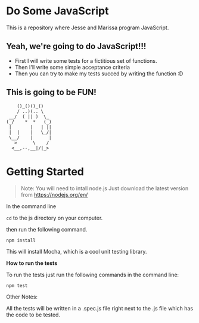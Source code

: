# Do Some JavaScript

This is a repository where Jesse and Marissa program JavaScript.

## Yeah, we're going to do JavaScript!!!

* First I will write some tests for a fictitious set of functions.
* Then I'll write some simple acceptance criteria
* Then you can try to make my tests succed by writing the function :D

## This is going to be FUN!

```
    ()_()()_()
    / ..)(.. \
 __/  ( || )  \_
(_/    *  *   (_)
 |       |   | ||
 |  |    |   \_/|
 \__/    |      |
   >      \    /
  <__,--,__|/|_>
```

# Getting Started

> Note: You will need to intall node.js
> Just download the latest version from https://nodejs.org/en/

In the command line

`cd` to the js directory on your computer.

then run the following command.

```
npm install
```
This will install Mocha, which is a cool unit testing library. 


**How to run the tests**

To run the tests just run the following commands in the command line:

```
npm test
```

Other Notes:

All the tests will be written in a .spec.js file right next to the .js file which has the code to be tested.